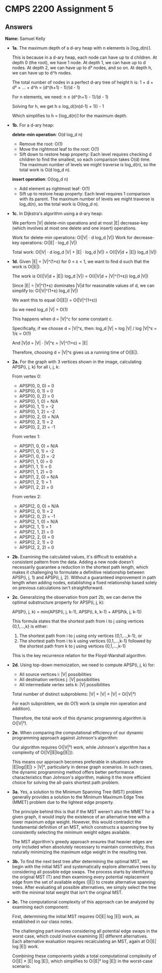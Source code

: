 # CMPS 2200 Assignment 5
## Answers

**Name:** Samuel Kelly


- **1a.** The maximum depth of a d-ary heap with n elements is ⌈log_d(n)⌉. 

  This is because in a d-ary heap, each node can have up to d children. At depth 0 (the root), we have 1 node. At depth 1, we can have up to d nodes. At depth 2, we can have up to d² nodes, and so on. At depth h, we can have up to d^h nodes.

  The total number of nodes in a perfect d-ary tree of height h is:
  1 + d + d² + ... + d^h = (d^(h+1) - 1)/(d - 1)

  For n elements, we need:
  n ≤ (d^(h+1) - 1)/(d - 1)

  Solving for h, we get h ≥ log_d((n(d-1) + 1)) - 1
  
  Which simplifies to h = ⌈log_d(n)⌉ for the maximum depth.


- **1b.** For a d-ary heap:

  **delete-min operation**: O(d log_d n)
  - Remove the root: O(1)
  - Move the rightmost leaf to the root: O(1)
  - Sift down to restore heap property: Each level requires checking d children to find the smallest, so each comparison takes O(d) time. The maximum number of levels we might traverse is log_d(n), so the total work is O(d log_d n).

  **insert operation**: O(log_d n)
  - Add element as rightmost leaf: O(1)
  - Sift up to restore heap property: Each level requires 1 comparison with its parent. The maximum number of levels we might traverse is log_d(n), so the total work is O(log_d n).


- **1c.** In Dijkstra's algorithm using a d-ary heap:

  We perform |V| delete-min operations and at most |E| decrease-key (which involves at most one delete and one insert) operations.

  Work for delete-min operations: O(|V| · d log_d |V|)
  Work for decrease-key operations: O(|E| · log_d |V|)

  Total work: O(|V| · d log_d |V| + |E| · log_d |V|) = O((|V|d + |E|) log_d |V|)


- **1d.** Given |E| = |V|^(1+ε) for 0 < ε < 1, we want to find d such that the work is O(|E|).

  The work is O((|V|d + |E|) log_d |V|) = O((|V|d + |V|^(1+ε)) log_d |V|)
  
  Since |E| = |V|^(1+ε) dominates |V|d for reasonable values of d, we can simplify to:
  O(|V|^(1+ε) log_d |V|)

  We want this to equal O(|E|) = O(|V|^(1+ε))
  
  So we need log_d |V| = O(1)
  
  This happens when d = |V|^c for some constant c.
  
  Specifically, if we choose d = |V|^ε, then:
  log_d |V| = log |V| / log |V|^ε = 1/ε = O(1)
  
  And |V|d = |V| · |V|^ε = |V|^(1+ε) = |E|

  Therefore, choosing d = |V|^ε gives us a running time of O(|E|).


- **2a.** For the graph with 3 vertices shown in the image, calculating APSP(i, j, k) for all i, j, k:

  From vertex 0:
  - APSP(0, 0, 0) = 0
  - APSP(0, 0, 1) = 0
  - APSP(0, 0, 2) = 0
  - APSP(0, 1, 0) = N/A
  - APSP(0, 1, 1) = -2
  - APSP(0, 1, 2) = -2
  - APSP(0, 2, 0) = N/A
  - APSP(0, 2, 1) = 2
  - APSP(0, 2, 2) = -1
  
  From vertex 1:
  - APSP(1, 0, 0) = N/A
  - APSP(1, 0, 1) = -2
  - APSP(1, 0, 2) = -2
  - APSP(1, 1, 0) = 0
  - APSP(1, 1, 1) = 0
  - APSP(1, 1, 2) = 0
  - APSP(1, 2, 0) = N/A
  - APSP(1, 2, 1) = 1
  - APSP(1, 2, 2) = 0
  
  From vertex 2:
  - APSP(2, 0, 0) = N/A
  - APSP(2, 0, 1) = 2
  - APSP(2, 0, 2) = -1
  - APSP(2, 1, 0) = N/A
  - APSP(2, 1, 1) = 1
  - APSP(2, 1, 2) = 0
  - APSP(2, 2, 0) = 0
  - APSP(2, 2, 1) = 0
  - APSP(2, 2, 2) = 0


- **2b.** Examining the calculated values, it's difficult to establish a consistent pattern from the data. Adding a new node doesn't necessarily guarantee a reduction in the shortest path length, which makes it challenging to formulate a definitive relationship between APSP(i, j, 1) and APSP(i, j, 2). Without a guaranteed improvement in path length when adding nodes, establishing a fixed relationship based solely on previous calculations isn't straightforward.


- **2c.** Generalizing the observation from part 2b, we can derive the optimal substructure property for APSP(i, j, k):

  APSP(i, j, k) = min(APSP(i, j, k-1), APSP(i, k, k-1) + APSP(k, j, k-1))

  This formula states that the shortest path from i to j using vertices {0,1,...,k} is either:
  1. The shortest path from i to j using only vertices {0,1,...,k-1}, or
  2. The shortest path from i to k using vertices {0,1,...,k-1} followed by the shortest path from k to j using vertices {0,1,...,k-1}

  This is the key recurrence relation for the Floyd-Warshall algorithm.


- **2d.** Using top-down memoization, we need to compute APSP(i, j, k) for:
  - All source vertices i: |V| possibilities
  - All destination vertices j: |V| possibilities
  - All intermediate vertex sets k: |V| possibilities

  Total number of distinct subproblems: |V| × |V| × |V| = O(|V|³)

  For each subproblem, we do O(1) work (a simple min operation and addition). 

  Therefore, the total work of this dynamic programming algorithm is O(|V|³).


- **2e.** When comparing the computational efficiency of our dynamic programming approach against Johnson's algorithm:

  Our algorithm requires O(|V|³) work, while Johnson's algorithm has a complexity of O(|V||E|log(|E|)).
  
  This means our approach becomes preferable in situations where |E|log(|E|) > |V|², particularly in dense graph scenarios. In such cases, the dynamic programming method offers better performance characteristics than Johnson's algorithm, making it the more efficient choice for solving the all-pairs shortest path problem.


- **3a.** Yes, a solution to the Minimum Spanning Tree (MST) problem generally provides a solution to the Minimum Maximum Edge Tree (MMET) problem due to the lightest edge property. 

  The principle behind this is that if the MST weren't also the MMET for a given graph, it would imply the existence of an alternative tree with a lower maximum edge weight. However, this would contradict the fundamental definition of an MST, which constructs a spanning tree by consistently selecting the minimum weight edges available.
  
  The MST algorithm's greedy approach ensures that heavier edges are only included when absolutely necessary to maintain connectivity, thus naturally minimizing the maximum edge weight in the resulting tree.


- **3b.** To find the next best tree after determining the optimal MST, we begin with the initial MST and systematically explore alternative trees by considering all possible edge swaps. The process starts by identifying the original MST (T) and then examining every potential replacement edge from the set of available edges (|E|) to create alternative spanning trees. After evaluating all possible alternatives, we simply select the tree with the minimal total weight that isn't the original MST.


- **3c.** The computational complexity of this approach can be analyzed by examining each component:

  First, determining the initial MST requires O(|E| log |E|) work, as established in our class notes.
  
  The challenging part involves considering all potential edge swaps in the worst case, which could involve examining |E| different alternatives. Each alternative evaluation requires recalculating an MST, again at O(|E| log |E|) work.
  
  Combining these components yields a total computational complexity of O(|E| × |E| log |E|), which simplifies to O(|E|² log |E|) in the worst-case scenario.
